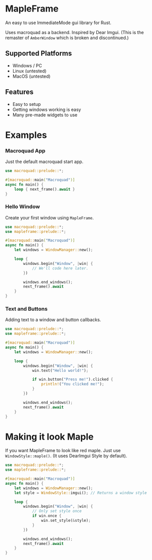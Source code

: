 # MapleFrame

An easy to use ImmediateMode gui library for Rust.

Uses macroquad as a backend. Inspired by Dear Imgui.
(This is the remaster of `AmberWindow` which is broken and discontinued.)

## Supported Platforms

- Windows / PC
- Linux (untested)
- MacOS (untested)

## Features

- Easy to setup
- Getting windows working is easy
- Many pre-made widgets to use

# Examples

### Macroquad App

Just the default macroquad start app.

```rs
use macroquad::prelude::*;

#[macroquad::main("Macroquad")]
async fn main() {
	loop { next_frame().await }
}
```

### Hello Window

Create your first window using `MapleFrame`.

```rs
use macroquad::prelude::*;
use mapleframe::prelude::*;

#[macroquad::main("Macroquad")]
async fn main() {
	let windows = WindowManager::new();

	loop {
		windows.begin("Window", |win| {
			// We'll code here later.
		})

		windows.end_windows();
		next_frame().await
	}
}
```

### Text and Buttons

Adding text to a window and button callbacks.

```rs
use macroquad::prelude::*;
use mapleframe::prelude::*;

#[macroquad::main("Macroquad")]
async fn main() {
	let windows = WindowManager::new();

	loop {
		windows.begin("Window", |win| {
			win.text("Hello world!");

			if win.button("Press me!").clicked {
				println!("You clicked me!");
			}
		})

		windows.end_windows();
		next_frame().await
	}
}
```

# Making it look Maple

If you want MapleFrame to look like red maple. Just use `WindowStyle::maple()`. (It uses DearImgui Style by default).

```rs
use macroquad::prelude::*;
use mapleframe::prelude::*;

#[macroquad::main("Macroquad")]
async fn main() {
	let windows = WindowManager::new();
	let style = WindowStyle::imgui(); // Returns a window style

	loop {
		windows.begin("Window", |win| {
			// Only set style once
			if win.once {
				win.set_style(&style);
			}
		})

		windows.end_windows();
		next_frame().await
	}
}
